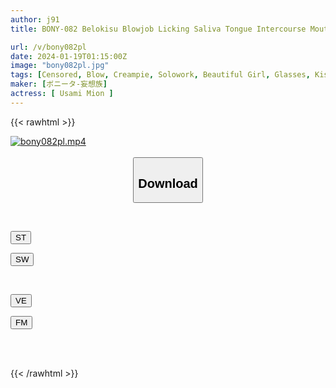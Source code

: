 ```yaml
---
author: j91
title: BONY-082 Belokisu Blowjob Licking Saliva Tongue Intercourse Mouth Play Mion Usami

url: /v/bony082pl
date: 2024-01-19T01:15:00Z
image: "bony082pl.jpg"
tags: [Censored, Blow, Creampie, Solowork, Beautiful Girl, Glasses, Kiss	]
maker: [ボニータ-妄想族]
actress: [ Usami Mion ]
---
```



{{< rawhtml >}}

<div class="video" data-videoid="aPwjvY7p90ix16L">
    <a href="javascript:;">
        <img src="/v/bony082pl/bony082pl.jpg" width="WIDTH" height="HEIGHT" alt="bony082pl.mp4" loading="lazy">
    </a>
</div>

<script type="text/javascript" src="https://j91.asia/asset/on-demand-st.js"></script>

<br>
  <link rel="stylesheet" href="https://j91.asia/asset/bs5.css">
  
  <center>
  <button class="btn btn-primary" type="button" data-bs-toggle="collapse" data-bs-target=".multi-collapse" aria-expanded="false" aria-controls="multiCollapseExample1 multiCollapseExample2"><h2>Download</h2></button></center>
</p>
<div class="row">
  <div class="col">
    <div class="collapse multi-collapse" id="multiCollapseExample1">
      <div class="card card-body">
	      	      <br>
<div class="buttons">  
<p><a href="https://streamtape.to/v/aPwjvY7p90ix16L" target="_blank"><button class="btn-hover color-3"><i class="fa fa-download"></i> ST</button></a></p>
<p><a href="https://flaswish.com/xbpx9fkwnoun" target="_blank"><button class="btn-hover color-2"><i class="fa fa-download"></i> SW</button></a></p></div>
    </div>
  </div>
</div>
  <div class="col">
    <div class="collapse multi-collapse" id="multiCollapseExample2">
      <div class="card card-body">
	      <br>
<div class="buttons">
<p><a href="javascript:;" target="_blank"><button class="btn-hover color-9"><i class="fa fa-download"></i> VE</button></a></p>
<p><a href="javascript:;" target="_blank"><button class="btn-hover color-8"><i class="fa fa-download"></i> FM</button></a></p></div>
<br><br>
      </div>
    </div>
  </div>
</div>

{{< /rawhtml >}}